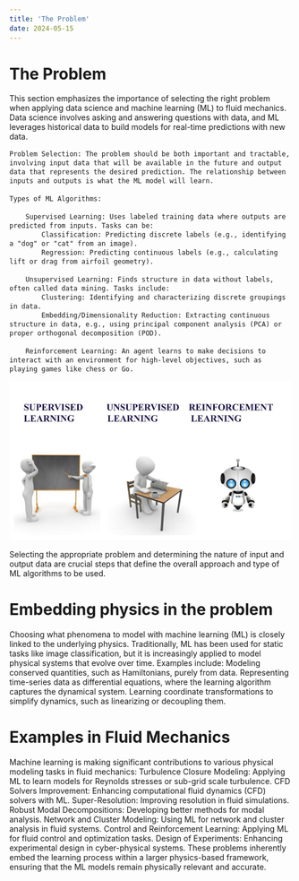 ```yaml
---
title: 'The Problem'
date: 2024-05-15
---
```

The Problem
======
This section emphasizes the importance of selecting the right problem when applying data science and machine learning (ML) to fluid mechanics. Data science involves asking and answering questions with data, and ML leverages historical data to build models for real-time predictions with new data. 

    Problem Selection: The problem should be both important and tractable, involving input data that will be available in the future and output data that represents the desired prediction. The relationship between inputs and outputs is what the ML model will learn.

    Types of ML Algorithms:

        Supervised Learning: Uses labeled training data where outputs are predicted from inputs. Tasks can be:
            Classification: Predicting discrete labels (e.g., identifying a "dog" or "cat" from an image).
            Regression: Predicting continuous labels (e.g., calculating lift or drag from airfoil geometry).

        Unsupervised Learning: Finds structure in data without labels, often called data mining. Tasks include:
            Clustering: Identifying and characterizing discrete groupings in data.
            Embedding/Dimensionality Reduction: Extracting continuous structure in data, e.g., using principal component analysis (PCA) or proper orthogonal decomposition (POD).

        Reinforcement Learning: An agent learns to make decisions to interact with an environment for high-level objectives, such as playing games like chess or Go.

  ![Machine Learning Data](../assets/images/Untitled3.jpg)

Selecting the appropriate problem and determining the nature of input and output data are crucial steps that define the overall approach and type of ML algorithms to be used.

Embedding physics in the problem
======
Choosing what phenomena to model with machine learning (ML) is closely linked to the underlying physics. Traditionally, ML has been used for static tasks like image classification, but it is increasingly applied to model physical systems that evolve over time. Examples include:
Modeling conserved quantities, such as Hamiltonians, purely from data.
Representing time-series data as differential equations, where the learning algorithm captures the dynamical system.
Learning coordinate transformations to simplify dynamics, such as linearizing or decoupling them.

Examples in Fluid Mechanics
======
Machine learning is making significant contributions to various physical modeling tasks in fluid mechanics:
Turbulence Closure Modeling: Applying ML to learn models for Reynolds stresses or sub-grid scale turbulence.
CFD Solvers Improvement: Enhancing computational fluid dynamics (CFD) solvers with ML.
Super-Resolution: Improving resolution in fluid simulations.
Robust Modal Decompositions: Developing better methods for modal analysis.
Network and Cluster Modeling: Using ML for network and cluster analysis in fluid systems.
Control and Reinforcement Learning: Applying ML for fluid control and optimization tasks.
Design of Experiments: Enhancing experimental design in cyber-physical systems.
These problems inherently embed the learning process within a larger physics-based framework, ensuring that the ML models remain physically relevant and accurate.


